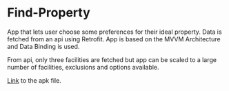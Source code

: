 # Find-Property
App that lets user choose some preferences for their ideal property. 
Data is fetched from an api using Retrofit. 
App is based on the MVVM Architecture and Data Binding is used.

From api, only three facilities are fetched but app can be scaled to a large number of facilities, exclusions and options available.

[Link](https://drive.google.com/file/d/1W3Bhu3GeR9ESbO_7hTENHIjykt6X8a9m/view?usp=sharing) to the apk file.
